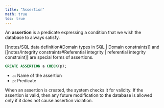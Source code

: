 ```yaml
---
title: "Assertion"
math: true
toc: true
---
```


An **assertion** is a predicate expressing a condition that we wish the database to always satisfy.

[[notes/SQL data definition#Domain types in SQL | Domain constraints]] and [[notes/Integrity constraints#Referential integrity | referential integrity constraint]] are special forms of assertions.

```sql
CREATE ASSERTION a CHECK(p);
```
- `a`: Name of the assertion
- `p`: Predicate

When an assertion is created, the system checks it for validity. If the assertion is valid, then any future modification to the database is allowed only if it does not cause assertion violation.